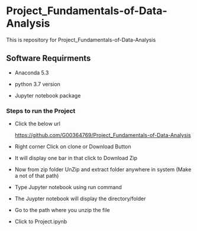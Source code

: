 # Project_Fundamentals-of-Data-Analysis

This is repository for Project_Fundamentals-of-Data-Analysis

## Software Requirments

 - Anaconda 5.3
    
 - python 3.7 version
    
 - Jupyter notebook package

### Steps to run the Project

 - Click the below url 

   https://github.com/G00364769/Project_Fundamentals-of-Data-Analysis

 - Right corner Click on clone or Download Button

 - It will display one bar in that click to Download Zip

 - Now from zip folder UnZip and extract folder anywhere in system (Make a not of that path)

 - Type Jupyter notebook using run command

 - The Juypter notebook will display the directory/folder 

 - Go to the path where you unzip the file 

 - Click to Project.ipynb




